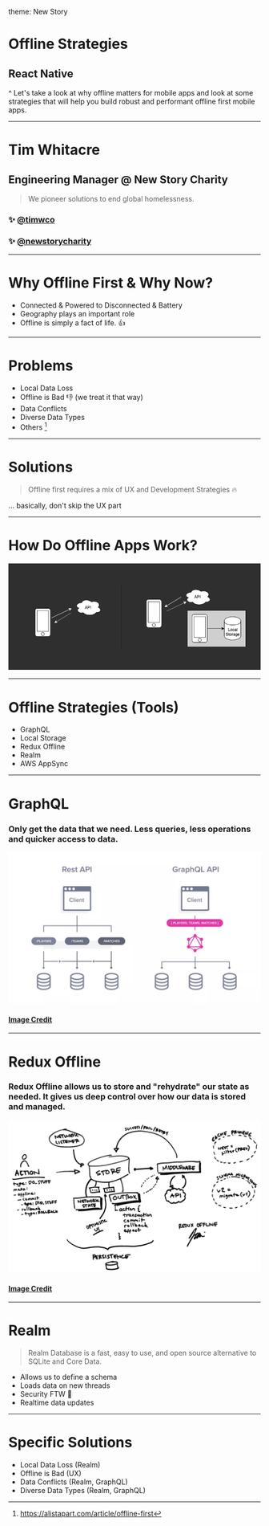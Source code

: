 theme: New Story

# Offline Strategies

## React Native

^ Let's take a look at why offline matters for mobile apps and look at some strategies that will help you build robust and performant offline first mobile apps.

--- 

# Tim Whitacre

## Engineering Manager @ New Story Charity

> We pioneer solutions to end global homelessness.

### :sparkles: [@timwco](https://twitter.com/timwco)

### :sparkles: [@newstorycharity](https://twitter.com/newstorycharity)

---

# Why Offline First & Why Now?

* Connected & Powered to Disconnected & Battery
* Geography plays an important role
* Offline is simply a fact of life. :thumbsup:

--- 

# Problems

- Local Data Loss
- Offline is Bad :thumbsdown: (we treat it that way)
- Data Conflicts
- Diverse Data Types
- Others [^1]

[^1]: https://alistapart.com/article/offline-first

--- 

# Solutions

> Offline first requires a mix of UX and Development Strategies :fire:

... basically, don't skip the UX part

---

# How Do Offline Apps Work? 

![inline)](images/diagram.png)

--- 

# Offline Strategies (Tools)

- GraphQL
- Local Storage
- Redux Offline
- Realm
- AWS AppSync

--- 

# GraphQL

### Only get the data that we need. Less queries, less operations and quicker access to data.

![inline)](images/graphql.png)


#### [Image Credit](https://devopedia.org/graphql)

---

# Redux Offline

### Redux Offline allows us to store and "rehydrate" our state as needed. It gives us deep control over how our data is stored and managed.

![inline)](images/reduxoffline.png)


#### [Image Credit](https://hackernoon.com/introducing-redux-offline-offline-first-architecture-for-progressive-web-applications-and-react-68c5167ecfe0)

---

# Realm

> Realm Database is a fast, easy to use, and open source alternative to SQLite and Core Data.

* Allows us to define a schema
* Loads data on new threads
* Security FTW :tada:
* Realtime data updates

---

# Specific Solutions

- Local Data Loss (Realm)
- Offline is Bad (UX)
- Data Conflicts (Realm, GraphQL)
- Diverse Data Types (Realm, GraphQL)
